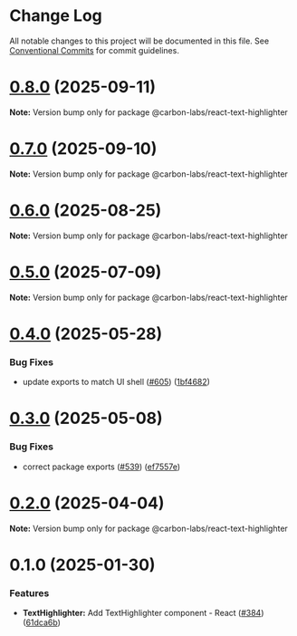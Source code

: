 # Change Log

All notable changes to this project will be documented in this file.
See [Conventional Commits](https://conventionalcommits.org) for commit guidelines.

# [0.8.0](https://github.com/carbon-design-system/carbon-labs/compare/@carbon-labs/react-text-highlighter@0.7.0...@carbon-labs/react-text-highlighter@0.8.0) (2025-09-11)

**Note:** Version bump only for package @carbon-labs/react-text-highlighter





# [0.7.0](https://github.com/carbon-design-system/carbon-labs/compare/@carbon-labs/react-text-highlighter@0.6.0...@carbon-labs/react-text-highlighter@0.7.0) (2025-09-10)

**Note:** Version bump only for package @carbon-labs/react-text-highlighter





# [0.6.0](https://github.com/carbon-design-system/carbon-labs/compare/@carbon-labs/react-text-highlighter@0.5.0...@carbon-labs/react-text-highlighter@0.6.0) (2025-08-25)

**Note:** Version bump only for package @carbon-labs/react-text-highlighter





# [0.5.0](https://github.com/carbon-design-system/carbon-labs/compare/@carbon-labs/react-text-highlighter@0.4.0...@carbon-labs/react-text-highlighter@0.5.0) (2025-07-09)

**Note:** Version bump only for package @carbon-labs/react-text-highlighter





# [0.4.0](https://github.com/carbon-design-system/carbon-labs/compare/@carbon-labs/react-text-highlighter@0.3.0...@carbon-labs/react-text-highlighter@0.4.0) (2025-05-28)


### Bug Fixes

* update exports to match UI shell ([#605](https://github.com/carbon-design-system/carbon-labs/issues/605)) ([1bf4682](https://github.com/carbon-design-system/carbon-labs/commit/1bf46822620b44cc1ad9ce58913bf26e9c3a2ca1))





# [0.3.0](https://github.com/carbon-design-system/carbon-labs/compare/@carbon-labs/react-text-highlighter@0.2.0...@carbon-labs/react-text-highlighter@0.3.0) (2025-05-08)


### Bug Fixes

* correct package exports ([#539](https://github.com/carbon-design-system/carbon-labs/issues/539)) ([ef7557e](https://github.com/carbon-design-system/carbon-labs/commit/ef7557e10c1385a6bdc60d32361ce7ba2dad263c))





# [0.2.0](https://github.com/carbon-design-system/carbon-labs/compare/@carbon-labs/react-text-highlighter@0.1.0...@carbon-labs/react-text-highlighter@0.2.0) (2025-04-04)

**Note:** Version bump only for package @carbon-labs/react-text-highlighter





# 0.1.0 (2025-01-30)


### Features

* **TextHighlighter:** Add TextHighlighter component - React ([#384](https://github.com/carbon-design-system/carbon-labs/issues/384)) ([61dca6b](https://github.com/carbon-design-system/carbon-labs/commit/61dca6ba71aafcab4a101cb21fc898a630c4c333))
